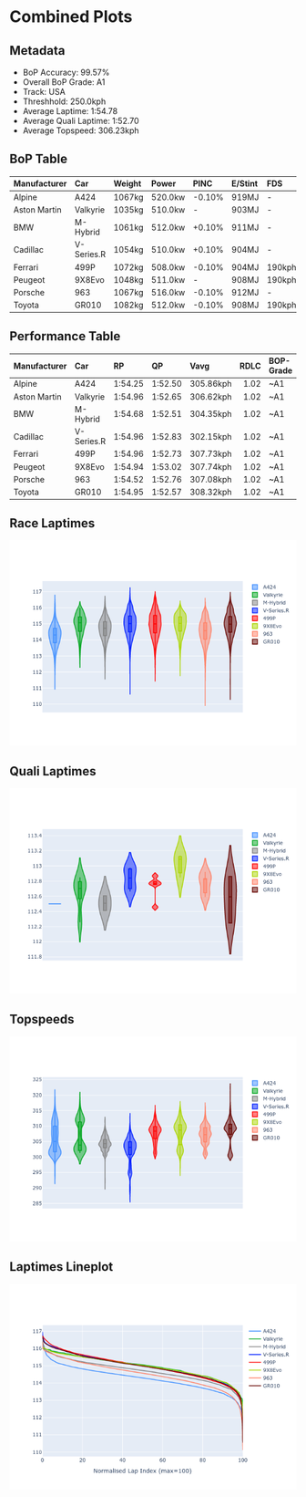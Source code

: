 # Combined Plots

## Metadata

- BoP Accuracy: 99.57%
- Overall BoP Grade: A1
- Track: USA
- Threshhold: 250.0kph
- Average Laptime: 1:54.78
- Average Quali Laptime: 1:52.70
- Average Topspeed: 306.23kph

## BoP Table
| Manufacturer   | Car        | Weight   | Power   | PINC   | E/Stint   | FDS    | RDP    | QDP    | TDP    |
|:---------------|:-----------|:---------|:--------|:-------|:----------|:-------|:-------|:-------|:-------|
| Alpine         | A424       | 1067kg   | 520.0kw | -0.10% | 919MJ     | -      | 51.64% | 59.31% | 26.80% |
| Aston Martin   | Valkyrie   | 1035kg   | 510.0kw | -      | 903MJ     | -      | 53.50% | 53.33% | 21.51% |
| BMW            | M-Hybrid   | 1061kg   | 512.0kw | +0.10% | 911MJ     | -      | 52.89% | 56.22% | 33.41% |
| Cadillac       | V-Series.R | 1054kg   | 510.0kw | +0.10% | 904MJ     | -      | 48.63% | 60.80% | 19.01% |
| Ferrari        | 499P       | 1072kg   | 508.0kw | -0.10% | 904MJ     | 190kph | 51.38% | 44.98% | 9.83%  |
| Peugeot        | 9X8Evo     | 1048kg   | 511.0kw | -      | 908MJ     | 190kph | 48.87% | 52.78% | 15.41% |
| Porsche        | 963        | 1067kg   | 516.0kw | -0.10% | 912MJ     | -      | 50.70% | 44.30% | 29.51% |
| Toyota         | GR010      | 1082kg   | 512.0kw | -0.10% | 908MJ     | 190kph | 51.09% | 52.71% | 11.46% |

## Performance Table
| Manufacturer   | Car        | RP      | QP      | Vavg      |   RDLC | BOP-Grade   | Match   |
|:---------------|:-----------|:--------|:--------|:----------|-------:|:------------|:--------|
| Alpine         | A424       | 1:54.25 | 1:52.50 | 305.86kph |   1.02 | ~A1         | 99.94%  |
| Aston Martin   | Valkyrie   | 1:54.96 | 1:52.65 | 306.62kph |   1.02 | ~A1         | 100.00% |
| BMW            | M-Hybrid   | 1:54.68 | 1:52.51 | 304.35kph |   1.02 | ~A1         | 100.00% |
| Cadillac       | V-Series.R | 1:54.96 | 1:52.83 | 302.15kph |   1.02 | ~A1         | 99.26%  |
| Ferrari        | 499P       | 1:54.96 | 1:52.73 | 307.73kph |   1.02 | ~A1         | 98.14%  |
| Peugeot        | 9X8Evo     | 1:54.94 | 1:53.02 | 307.74kph |   1.02 | ~A1         | 100.00% |
| Porsche        | 963        | 1:54.52 | 1:52.76 | 307.08kph |   1.02 | ~A1         | 99.86%  |
| Toyota         | GR010      | 1:54.95 | 1:52.57 | 308.32kph |   1.02 | ~A1         | 99.35%  |

## Race Laptimes
![Race Laptimes](images/race_violin.png)

## Quali Laptimes
![Quali Laptimes](images/quali_violin.png)

## Topspeeds
![Topspeeds](images/topspeed_violin.png)

## Laptimes Lineplot
![Laptimes Lineplot](images/laptime_line.png)

